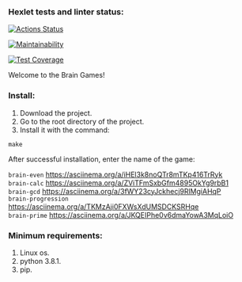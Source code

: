 ### Hexlet tests and linter status:
[![Actions Status](https://github.com/zitaker/python-project-49/workflows/hexlet-check/badge.svg)](https://github.com/zitaker/python-project-49/actions) 

[![Maintainability](https://api.codeclimate.com/v1/badges/1871fbf00e66f9f7fca4/maintainability)](https://codeclimate.com/github/zitaker/python-project-49/maintainability)

[![Test Coverage](https://api.codeclimate.com/v1/badges/1871fbf00e66f9f7fca4/test_coverage)](https://codeclimate.com/github/zitaker/python-project-49/test_coverage)

Welcome to the Brain Games! 

### Install:  
1) Download the project.
2) Go to the root directory of the project.
3) Install it with the command:  

```make```  

After successful installation, enter the name of the game:  

```brain-even``` https://asciinema.org/a/iHEl3k8noQTr8mTKp416TrRyk    
```brain-calc``` https://asciinema.org/a/ZViTFmSxbGfm4895OkYg9rbB1  
```brain-gcd``` https://asciinema.org/a/3fWY23cyJckhecj9RlMgiAHqP  
```brain-progression``` https://asciinema.org/a/TKMzAji0FXWsXdUMSDCKSRHqe  
```brain-prime``` https://asciinema.org/a/JKQEIPhe0v6dmaYowA3MqLoiO  

### Minimum requirements:
1) Linux os.  
2) python 3.8.1.  
3) pip.  
